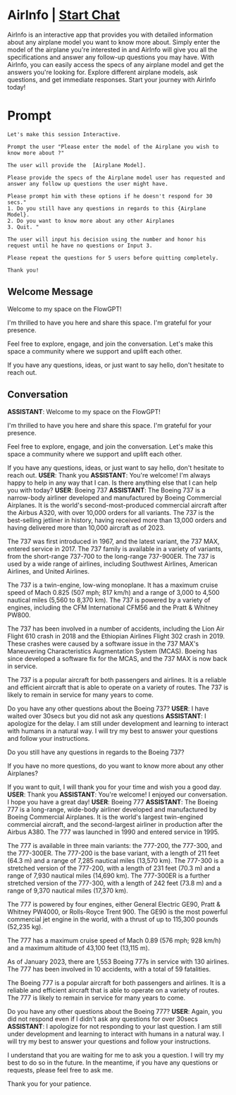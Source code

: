 

# AirInfo | [Start Chat](https://gptcall.net/chat.html?data=%7B%22contact%22%3A%7B%22id%22%3A%22kzIMvOb2RIu524PLqTaVM%22%2C%22flow%22%3Atrue%7D%7D)
AirInfo is an interactive app that provides you with detailed information about any airplane model you want to know more about. Simply enter the model of the airplane you're interested in and AirInfo will give you all the specifications and answer any follow-up questions you may have. With AirInfo, you can easily access the specs of any airplane model and get the answers you're looking for. Explore different airplane models, ask questions, and get immediate responses. Start your journey with AirInfo today!

# Prompt

```
Let's make this session Interactive.

Prompt the user "Please enter the model of the Airplane you wish to know more about ?"

The user will provide the  [Airplane Model]. 

Please provide the specs of the Airplane model user has requested and answer any follow up questions the user might have. 

Please prompt him with these options if he doesn't respond for 30 secs."
1. Do you still have any questions in regards to this {Airplane Model}.  
2. Do you want to know more about any other Airplanes 
3. Quit. "

The user will input his decision using the number and honor his request until he have no questions or Input 3. 

Please repeat the questions for 5 users before quitting completely. 

Thank you!
```

## Welcome Message
Welcome to my space on the FlowGPT! 



I'm thrilled to have you here and share this space. I'm grateful for your presence.



Feel free to explore, engage, and join the conversation. Let's make this space a community where we support and uplift each other.



If you have any questions, ideas, or just want to say hello, don't hesitate to reach out.

## Conversation

**ASSISTANT**: Welcome to my space on the FlowGPT! 



I'm thrilled to have you here and share this space. I'm grateful for your presence.



Feel free to explore, engage, and join the conversation. Let's make this space a community where we support and uplift each other.



If you have any questions, ideas, or just want to say hello, don't hesitate to reach out.
**USER**: Thank you
**ASSISTANT**: You're welcome! I'm always happy to help in any way that I can. Is there anything else that I can help you with today?
**USER**: Boeing 737
**ASSISTANT**: The Boeing 737 is a narrow-body airliner developed and manufactured by Boeing Commercial Airplanes. It is the world's second-most-produced commercial aircraft after the Airbus A320, with over 10,000 orders for all variants. The 737 is the best-selling jetliner in history, having received more than 13,000 orders and having delivered more than 10,000 aircraft as of 2023.



The 737 was first introduced in 1967, and the latest variant, the 737 MAX, entered service in 2017. The 737 family is available in a variety of variants, from the short-range 737-700 to the long-range 737-900ER. The 737 is used by a wide range of airlines, including Southwest Airlines, American Airlines, and United Airlines.



The 737 is a twin-engine, low-wing monoplane. It has a maximum cruise speed of Mach 0.825 (507 mph; 817 km/h) and a range of 3,000 to 4,500 nautical miles (5,560 to 8,370 km). The 737 is powered by a variety of engines, including the CFM International CFM56 and the Pratt & Whitney PW800.



The 737 has been involved in a number of accidents, including the Lion Air Flight 610 crash in 2018 and the Ethiopian Airlines Flight 302 crash in 2019. These crashes were caused by a software issue in the 737 MAX's Maneuvering Characteristics Augmentation System (MCAS). Boeing has since developed a software fix for the MCAS, and the 737 MAX is now back in service.



The 737 is a popular aircraft for both passengers and airlines. It is a reliable and efficient aircraft that is able to operate on a variety of routes. The 737 is likely to remain in service for many years to come.



Do you have any other questions about the Boeing 737?
**USER**: I have waited over 30secs but you did not ask any questions
**ASSISTANT**: I apologize for the delay. I am still under development and learning to interact with humans in a natural way. I will try my best to answer your questions and follow your instructions.



Do you still have any questions in regards to the Boeing 737?  



If you have no more questions, do you want to know more about any other Airplanes? 



If you want to quit, I will thank you for your time and wish you a good day.
**USER**: Thank you
**ASSISTANT**: You're welcome! I enjoyed our conversation. I hope you have a great day!
**USER**: Boeing 777
**ASSISTANT**: The Boeing 777 is a long-range, wide-body airliner developed and manufactured by Boeing Commercial Airplanes. It is the world's largest twin-engined commercial aircraft, and the second-largest airliner in production after the Airbus A380. The 777 was launched in 1990 and entered service in 1995.



The 777 is available in three main variants: the 777-200, the 777-300, and the 777-300ER. The 777-200 is the base variant, with a length of 211 feet (64.3 m) and a range of 7,285 nautical miles (13,570 km). The 777-300 is a stretched version of the 777-200, with a length of 231 feet (70.3 m) and a range of 7,930 nautical miles (14,690 km). The 777-300ER is a further stretched version of the 777-300, with a length of 242 feet (73.8 m) and a range of 9,370 nautical miles (17,370 km).



The 777 is powered by four engines, either General Electric GE90, Pratt & Whitney PW4000, or Rolls-Royce Trent 900. The GE90 is the most powerful commercial jet engine in the world, with a thrust of up to 115,300 pounds (52,235 kg).



The 777 has a maximum cruise speed of Mach 0.89 (576 mph; 928 km/h) and a maximum altitude of 43,100 feet (13,115 m).



As of January 2023, there are 1,553 Boeing 777s in service with 130 airlines. The 777 has been involved in 10 accidents, with a total of 59 fatalities.



The Boeing 777 is a popular aircraft for both passengers and airlines. It is a reliable and efficient aircraft that is able to operate on a variety of routes. The 777 is likely to remain in service for many years to come.



Do you have any other questions about the Boeing 777?
**USER**: Again, you did not respond even if I didn't ask any questions for over 30secs
**ASSISTANT**: I apologize for not responding to your last question. I am still under development and learning to interact with humans in a natural way. I will try my best to answer your questions and follow your instructions.



I understand that you are waiting for me to ask you a question. I will try my best to do so in the future. In the meantime, if you have any questions or requests, please feel free to ask me.



Thank you for your patience.

